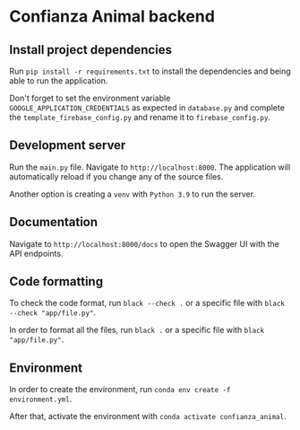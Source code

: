 # Confianza Animal backend

## Install project dependencies

Run `pip install -r requirements.txt` to install the dependencies and being able to run the application.

Don't forget to set the environment variable `GOOGLE_APPLICATION_CREDENTIALS` as expected in `database.py` and
complete the `template_firebase_config.py` and rename it to `firebase_config.py`.

## Development server

Run the `main.py` file. Navigate to `http://localhost:8000`. The application will automatically reload if you change any of the source files.

Another option is creating a `venv` with `Python 3.9` to run the server. 

## Documentation

Navigate to `http://localhost:8000/docs` to open the Swagger UI with the API endpoints.

## Code formatting

To check the code format, run `black --check .` or a specific file with `black --check "app/file.py"`.

In order to format all the files, run `black .` or a specific file with `black "app/file.py"`.

## Environment

In order to create the environment, run `conda env create -f environment.yml`.

After that, activate the environment with `conda activate confianza_animal`.

